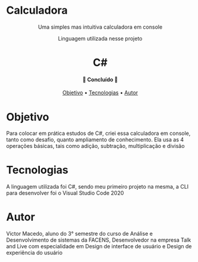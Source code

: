 # Calculadora
<p align="center">Uma simples mas intuitiva calculadora em console</p>

<p align="center"> Linguagem utilizada nesse projeto
<h1 align="center"> C#

<h4 align="center"> 
	🚧  Concluído  🚧
</h4>

<p align="center">
 <a href="# Objetivo">Objetivo</a> •
 <a href="# Tecnologias">Tecnologias</a> • 
 <a href="# Autor">Autor</a>
</p>

# Objetivo

<p> Para colocar em prática estudos de C#, criei essa calculadora em console, tanto como desafio, quanto ampliamento de conhecimento.
  Ela usa as 4 operações básicas, tais como adição, subtração, multiplicação e divisão
  <p/>
  
# Tecnologias

<p> A linguagem utilizada foi C#, sendo meu primeiro projeto na mesma, a CLI para desenvolver foi o Visual Studio Code 2020 <p/>

# Autor

<p> Victor Macedo, aluno do 3° semestre do curso de Análise e Desenvolvimento de sistemas da FACENS, Desenvolvedor na empresa Talk and Live
  com especialidade em Design de interface de usuário e Design de experiência do usuário <p/>
  

